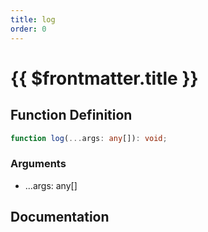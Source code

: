 ```yaml
---
title: log
order: 0
---
```


# {{ $frontmatter.title }}

## Function Definition

```ts
function log(...args: any[]): void;
```

### Arguments

* ...args: any[]

## Documentation

<!--@include: ./parts/log.md-->
